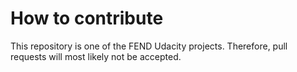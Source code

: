 # How to contribute

This repository is one of the FEND Udacity projects. Therefore, pull requests will most likely not be accepted.
